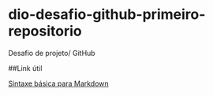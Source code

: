 # dio-desafio-github-primeiro-repositorio
Desafio de projeto/ GitHub

##Link útil 

[Sintaxe básica para Markdown](https://www.markdownguide.org/basic-syntax/)
